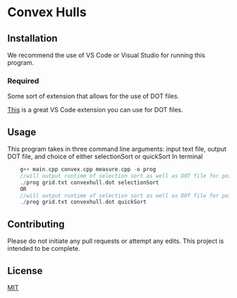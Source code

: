# Convex Hulls



## Installation

We recommend the use of VS Code or Visual Studio for running this program.
### Required
Some sort of extension that allows for the use of DOT files.

[This](https://marketplace.visualstudio.com/items?itemName=joaompinto.vscode-graphviz) is a great VS Code extension you can use for DOT files.


## Usage
This program takes in three command line arguments: input text file, output DOT file, and choice of either selectionSort or quickSort
In terminal
```c++
    g++ main.cpp convex.cpp measure.cpp -o prog
    //will output runtime of selection sort as well as DOT file for points in grid.txt
    ./prog grid.txt convexhull.dot selectionSort
    OR
    //will output runtime of selection sort as well as DOT file for points in grid.txt
    ./prog grid.txt convexhull.dot quickSort

```

## Contributing
Please do not initiate any pull requests or attempt any edits.
This project is intended to be complete.
## License
[MIT](https://choosealicense.com/licenses/mit/)